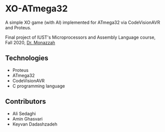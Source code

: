 # XO-ATmega32

A simple XO game (with AI) implemented for ATmega32 via CodeVisionAVR and Proteus.

Final project of IUST's Microprocessors and Assembly Language course, Fall 2020, [Dr. Monazzah](https://scholar.google.com/citations?user=C4yrITAAAAAJ&hl=en)

## Technologies

- Proteus
- ATmega32
- CodeVisionAVR
- C programming language

## Contributors

- Ali Sedaghi
- Amin Ghasvari
- Keyvan Dadashzadeh
